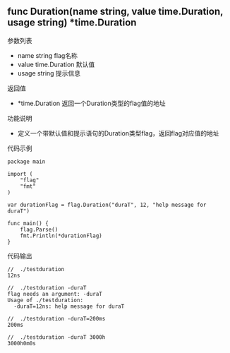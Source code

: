 ## func Duration(name string, value time.Duration, usage string) *time.Duration

参数列表
- name string flag名称
- value time.Duration 默认值
- usage string 提示信息 

返回值
- *time.Duration 返回一个Duration类型的flag值的地址

功能说明
- 定义一个带默认值和提示语句的Duration类型flag，返回flag对应值的地址

代码示例
    
    package main
    
    import (
        "flag"
        "fmt"
    )
    
    var durationFlag = flag.Duration("duraT", 12, "help message for duraT")
    
    func main() {
        flag.Parse()
        fmt.Println(*durationFlag)
    }

代码输出
    
    //  ./testduration
    12ns
    
    //  ./testduration -duraT
    flag needs an argument: -duraT
    Usage of ./testduration:
      -duraT=12ns: help message for duraT
      
    //  ./testduration -duraT=200ms
    200ms
    
    //  ./testduration -duraT 3000h
    3000h0m0s

